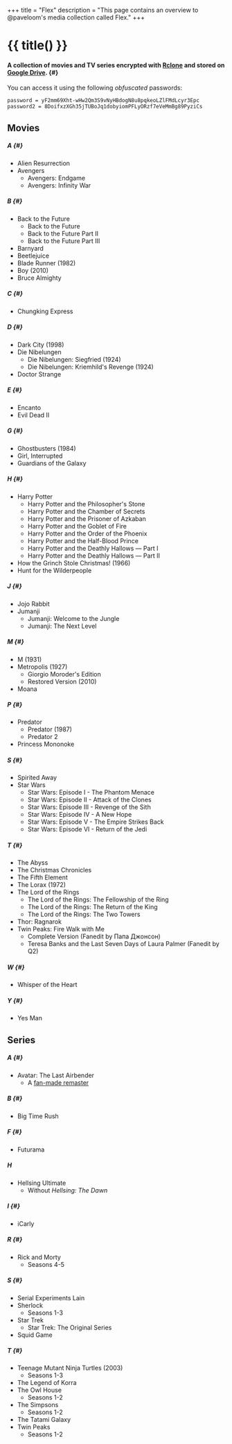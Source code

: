 +++
title = "Flex"
description = "This page contains an overview to @paveloom's media collection called Flex."
+++

# {{ title() }}
#### A collection of movies and TV series encrypted with [Rclone](https://rclone.org) and stored on [Google Drive](https://drive.google.com/drive/folders/1HIa7kt2RWpxU2cosdmNks1amEp2B75LO?usp=sharing). {#}

You can access it using the following *obfuscated* passwords:

```
password = yF2mm69Xht-wHw2Qm3S9vNyHBdogN8u8pqkeoLZlFMdLcyr3Epc
password2 = 8DoifxzXGh35jTUBoJq1dobyiomPFLyORzf7eVeMmBg89PyziCs
```

## Movies

##### A {#}
- Alien Resurrection
- Avengers
  - Avengers: Endgame
  - Avengers: Infinity War

##### B {#}
- Back to the Future
  - Back to the Future
  - Back to the Future Part II
  - Back to the Future Part III
- Barnyard
- Beetlejuice
- Blade Runner (1982)
- Boy (2010)
- Bruce Almighty

##### C {#}
- Chungking Express

##### D {#}
- Dark City (1998)
- Die Nibelungen
  - Die Nibelungen: Siegfried (1924)
  - Die Nibelungen: Kriemhild's Revenge (1924)
- Doctor Strange

##### E {#}
- Encanto
- Evil Dead II

##### G {#}
- Ghostbusters (1984)
- Girl, Interrupted
- Guardians of the Galaxy

##### H {#}
- Harry Potter
  - Harry Potter and the Philosopher's Stone
  - Harry Potter and the Chamber of Secrets
  - Harry Potter and the Prisoner of Azkaban
  - Harry Potter and the Goblet of Fire
  - Harry Potter and the Order of the Phoenix
  - Harry Potter and the Half-Blood Prince
  - Harry Potter and the Deathly Hallows — Part I
  - Harry Potter and the Deathly Hallows — Part II
- How the Grinch Stole Christmas! (1966)
- Hunt for the Wilderpeople

##### J {#}
- Jojo Rabbit
- Jumanji
  - Jumanji: Welcome to the Jungle
  - Jumanji: The Next Level

##### M {#}
- M (1931)
- Metropolis (1927)
  - Giorgio Moroder's Edition
  - Restored Version (2010)
- Moana

##### P {#}
- Predator
  - Predator (1987)
  - Predator 2
- Princess Mononoke

##### S {#}
- Spirited Away
- Star Wars
  - Star Wars: Episode I - The Phantom Menace
  - Star Wars: Episode II - Attack of the Clones
  - Star Wars: Episode III - Revenge of the Sith
  - Star Wars: Episode IV - A New Hope
  - Star Wars: Episode V - The Empire Strikes Back
  - Star Wars: Episode VI - Return of the Jedi

##### T {#}
- The Abyss
- The Christmas Chronicles
- The Fifth Element
- The Lorax (1972)
- The Lord of the Rings
  - The Lord of the Rings: The Fellowship of the Ring
  - The Lord of the Rings: The Return of the King
  - The Lord of the Rings: The Two Towers
- Thor: Ragnarok
- Twin Peaks: Fire Walk with Me
  - Complete Version (Fanedit by Папа Джонсон)
  - Teresa Banks and the Last Seven Days of Laura Palmer (Fanedit by Q2)

##### W {#}
- Whisper of the Heart

##### Y {#}
- Yes Man

## Series

##### A {#}
- Avatar: The Last Airbender
  - A [fan-made remaster](https://www.reddit.com/r/RemasteringATLA/comments/5hr9w2/atla_remastered_in_1080p)

##### B {#}
- Big Time Rush

##### F {#}
- Futurama

##### H
- Hellsing Ultimate
  - Without *Hellsing: The Dawn*

##### I {#}
- iCarly

##### R {#}
- Rick and Morty
  - Seasons 4-5

##### S {#}
- Serial Experiments Lain
- Sherlock
  - Seasons 1-3
- Star Trek
  - Star Trek: The Original Series
- Squid Game

##### T {#}
- Teenage Mutant Ninja Turtles (2003)
  - Seasons 1-3
- The Legend of Korra
- The Owl House
  - Seasons 1-2
- The Simpsons
  - Seasons 1-2
- The Tatami Galaxy
- Twin Peaks
  - Seasons 1-2
